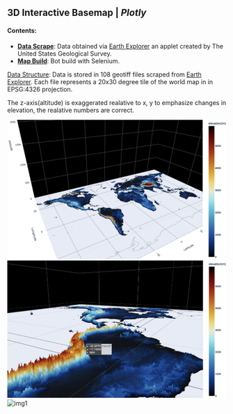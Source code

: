 ## **3D Interactive Basemap |** *Plotly*

#### Contents:
- [**Data Scrape**](./basemap_scrape.ipynb): Data obtained via [Earth Explorer](https://earthexplorer.usgs.gov/) an applet created by The United States Geological Survey.
- [**Map Build**](./basemap.ipynb): Bot build with Selenium.

<ins>Data Structure</ins>: Data is stored in 108 geotiff files scraped from [Earth Explorer](https://earthexplorer.usgs.gov/). Each file represents a 20x30 degree tile of the world map in in EPSG:4326 projection. 

The z-axis(altitude) is exaggerated realative to x, y to emphasize changes in elevation, the realative numbers are correct.

![img2](./images/2.png)
![img3](./images/3.png)
![img1](./images/1.png)


